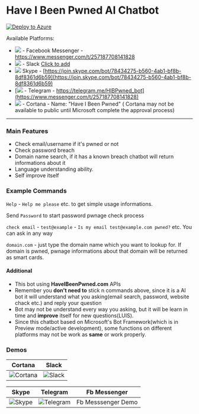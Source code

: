 # Have I Been Pwned AI Chatbot
[![Deploy to Azure][Deploy Button]][Deploy Node/SendAttachment]

[Deploy Button]: https://azuredeploy.net/deploybutton.png
[Deploy Node/SendAttachment]: https://azuredeploy.net
Available Platforms:

*   [![](https://raw.githubusercontent.com/OFarukCaki/HaveIBeenPwned-AI-ChatBot/master/facebook.png)](https://www.messenger.com/t/257187708141828) <a>- Facebook Messenger -</a> <a>https://www.messenger.com/t/257187708141828</a>
*   [![](https://raw.githubusercontent.com/OFarukCaki/HaveIBeenPwned-AI-ChatBot/master/slack.png)](https://www.messenger.com/t/257187708141828) <a>- Slack</a> [Click to add](https://slack.com/oauth/authorize?scope=bot&client_id=226301402436.268292940487&redirect_uri=https%3a%2f%2fslack.botframework.com%2fHome%2fauth&state=haveibeenpwned)
*   [![](https://raw.githubusercontent.com/OFarukCaki/HaveIBeenPwned-AI-ChatBot/master/skype.png)](https://www.messenger.com/t/257187708141828) <a>Skype -</a> [https://join.skype.com/bot/78434275-b560-4ab1-bf8b-8df8361d6b59](https://join.skype.com/bot/78434275-b560-4ab1-bf8b-8df8361d6b59)
*   [![](https://raw.githubusercontent.com/OFarukCaki/HaveIBeenPwned-AI-ChatBot/master/telegram.png) - Telegram - https://telegram.me/HIBPwned_bot](https://www.messenger.com/t/257187708141828)<a></a>
<a></a>
*   [![](https://raw.githubusercontent.com/OFarukCaki/HaveIBeenPwned-AI-ChatBot/master/cortana.png)](https://www.messenger.com/t/257187708141828) <a>- Cortana - Name: "Have I Been Pwned"</a>
( Cortana may not be available to public until Microsoft complete the approval process)

---
### Main Features
+ Check email/username if it's pwned or not
+ Check password breach
+ Domain name search, if it has a known breach chatbot will return informations about it
+ Language understanding ability.
+ Self improve itself


### Example Commands

`Help` - `Help me please` etc. to get simple usage informations.

Send `Password` to start password pwnage check process 

`check email` - `test@example` - `Is my email test@example.com pwned?` etc. You can ask in any way

`domain.com` - just type the domain name which you want to lookup for. If domain is pwned, pwnage informations about that domain will be returned as smart cards.



#### Additional

+ This bot using **HaveIBeenPwned.com** APIs
+ Remember you **don't need to** stick n commands above, since it is a AI bot it will understand what you asking(email search, password, website chack etc.) and reply your question
+ Bot may not be understand every way you asking, but it will be learn in time and **improve** itself for new questions(LUIS).
+ Since this chatbot based on Microsoft's Bot Framework(which is in Preview mode/active development), some functions on different platforms may not be work as **same** or work properly.


### Demos

| Cortana | Slack |
| ------- | ----- |
|![Cortana](https://i.hizliresim.com/NOLOa5.gif)      |  ![Slack](https://i.hizliresim.com/nJbOpV.gif)|

| Skype | Telegram | Fb Messenger |
| ------- | ----- | ------------- |
|![Skype](https://i.hizliresim.com/XEbPzD.gif)      |  ![Telegram](https://i.hizliresim.com/QpP24k.gif)| Fb Messsenger Demo |

